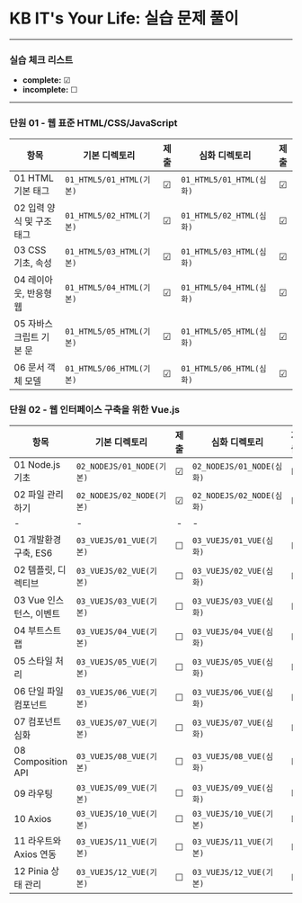 # KB IT's Your Life: 실습 문제 풀이

---

### 실습 체크 리스트
- **complete:** ☑  
- **incomplete:** ☐  

---

### 단원 01 - 웹 표준 HTML/CSS/JavaScript

| 항목 | 기본 디렉토리 | 제출 | 심화 디렉토리 | 제출 |
|------|-------------|:-----:|--------------|:-----:|
| 01 HTML 기본 태그 | `01_HTML5/01_HTML(기본)` | ☑ | `01_HTML5/01_HTML(심화)` | ☑ |
| 02 입력 양식 및 구조 태그 | `01_HTML5/02_HTML(기본)` | ☑ | `01_HTML5/02_HTML(심화)` | ☑ |
| 03 CSS 기초, 속성 | `01_HTML5/03_HTML(기본)` | ☑ | `01_HTML5/03_HTML(심화)` | ☑ |
| 04 레이아웃, 반응형 웹 | `01_HTML5/04_HTML(기본)` | ☑ | `01_HTML5/04_HTML(심화)` | ☑ |
| 05 자바스크립트 기본 문 | `01_HTML5/05_HTML(기본)` | ☑ | `01_HTML5/05_HTML(심화)` | ☑ |
| 06 문서 객체 모델 | `01_HTML5/06_HTML(기본)` | ☑ | `01_HTML5/06_HTML(심화)` | ☑ |

### 단원 02 - 웹 인터페이스 구축을 위한 Vue.js

| 항목 | 기본 디렉토리 | 제출 | 심화 디렉토리 | 제출 |
|------|-------------|:-----:|--------------|:-----:|
| 01 Node.js 기초 | `02_NODEJS/01_NODE(기본)` | ☑ | `02_NODEJS/01_NODE(심화)` | ☑ |
| 02 파일 관리하기 | `02_NODEJS/02_NODE(기본)` | ☑ | `02_NODEJS/02_NODE(심화)` | ☑ |
|-|-|-|-|-|-|
| 01 개발환경 구축, ES6 | `03_VUEJS/01_VUE(기본)` | ☐ | `03_VUEJS/01_VUE(심화)` | ☐ |
| 02 템플릿, 디렉티브 | `03_VUEJS/02_VUE(기본)` | ☐ | `03_VUEJS/02_VUE(심화)` | ☐ |
| 03 Vue 인스턴스, 이벤트 | `03_VUEJS/03_VUE(기본)` | ☐ | `03_VUEJS/03_VUE(심화)` | ☐ |
| 04 부트스트랩 | `03_VUEJS/04_VUE(기본)` | ☐ | `03_VUEJS/04_VUE(심화)` | ☐ |
| 05 스타일 처리 | `03_VUEJS/05_VUE(기본)` | ☐ | `03_VUEJS/05_VUE(심화)` | ☐ |
| 06 단일 파일 컴포넌트 | `03_VUEJS/06_VUE(기본)` | ☐ | `03_VUEJS/06_VUE(심화)` | ☐ |
| 07 컴포넌트 심화 | `03_VUEJS/07_VUE(기본)` | ☐ | `03_VUEJS/07_VUE(심화)` | ☐ |
| 08 Composition API | `03_VUEJS/08_VUE(기본)` | ☐ | `03_VUEJS/08_VUE(심화)` | ☐ |
| 09 라우팅 | `03_VUEJS/09_VUE(기본)` | ☐ | `03_VUEJS/09_VUE(심화)` | ☐ |
| 10 Axios | `03_VUEJS/10_VUE(기본)` | ☐ | `03_VUEJS/10_VUE(기본)` | ☐ |
| 11 라우트와 Axios 연동 | `03_VUEJS/11_VUE(기본)` | ☐ | `03_VUEJS/11_VUE(기본)` | ☐ |
| 12 Pinia 상태 관리 | `03_VUEJS/12_VUE(기본)` | ☐ | `03_VUEJS/12_VUE(기본)` | ☐ |
